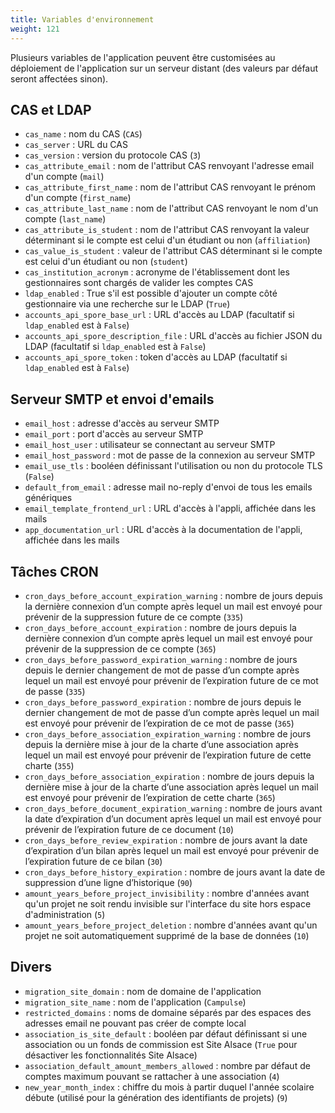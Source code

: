 ```yaml
---
title: Variables d'environnement
weight: 121
---
```


Plusieurs variables de l'application peuvent être customisées au déploiement de l'application sur un serveur distant (des valeurs par défaut seront affectées sinon).

## CAS et LDAP

- `cas_name` : nom du CAS (`CAS`)
- `cas_server` : URL du CAS
- `cas_version` : version du protocole CAS (`3`)
- `cas_attribute_email` : nom de l'attribut CAS renvoyant l'adresse email d'un compte (`mail`)
- `cas_attribute_first_name` : nom de l'attribut CAS renvoyant le prénom d'un compte (`first_name`)
- `cas_attribute_last_name` : nom de l'attribut CAS renvoyant le nom d'un compte (`last_name`)
- `cas_attribute_is_student` : nom de l'attribut CAS renvoyant la valeur déterminant si le compte est celui d'un étudiant ou non (`affiliation`)
- `cas_value_is_student` : valeur de l'attribut CAS déterminant si le compte est celui d'un étudiant ou non (`student`)
- `cas_institution_acronym` : acronyme de l'établissement dont les gestionnaires sont chargés de valider les comptes CAS
- `ldap_enabled` : True s'il est possible d'ajouter un compte côté gestionnaire via une recherche sur le LDAP (`True`)
- `accounts_api_spore_base_url` : URL d'accès au LDAP (facultatif si `ldap_enabled` est à `False`)
- `accounts_api_spore_description_file` : URL d'accès au fichier JSON du LDAP (facultatif si `ldap_enabled` est à `False`)
- `accounts_api_spore_token` : token d'accès au LDAP (facultatif si `ldap_enabled` est à `False`)

## Serveur SMTP et envoi d'emails

- `email_host` : adresse d'accès au serveur SMTP
- `email_port` : port d'accès au serveur SMTP
- `email_host_user` : utilisateur se connectant au serveur SMTP
- `email_host_password` : mot de passe de la connexion au serveur SMTP
- `email_use_tls` : booléen définissant l'utilisation ou non du protocole TLS (`False`)
- `default_from_email` : adresse mail no-reply d'envoi de tous les emails génériques
- `email_template_frontend_url` : URL d'accès à l'appli, affichée dans les mails
- `app_documentation_url` : URL d'accès à la documentation de l'appli, affichée dans les mails

## Tâches CRON

- `cron_days_before_account_expiration_warning` : nombre de jours depuis la dernière connexion d’un compte après lequel un mail est envoyé pour prévenir de la suppression future de ce compte (`335`)
- `cron_days_before_account_expiration` : nombre de jours depuis la dernière connexion d’un compte après lequel un mail est envoyé pour prévenir de la suppression de ce compte (`365`)
- `cron_days_before_password_expiration_warning` : nombre de jours depuis le dernier changement de mot de passe d’un compte après lequel un mail est envoyé pour prévenir de l’expiration future de ce mot de passe (`335`)
- `cron_days_before_password_expiration` : nombre de jours depuis le dernier changement de mot de passe d’un compte après lequel un mail est envoyé pour prévenir de l’expiration de ce mot de passe (`365`)
- `cron_days_before_association_expiration_warning` : nombre de jours depuis la dernière mise à jour de la charte d’une association après lequel un mail est envoyé pour prévenir de l’expiration future de cette charte (`355`)
- `cron_days_before_association_expiration` : nombre de jours depuis la dernière mise à jour de la charte d’une association après lequel un mail est envoyé pour prévenir de l’expiration de cette charte (`365`)
- `cron_days_before_document_expiration_warning` : nombre de jours avant la date d’expiration d’un document après lequel un mail est envoyé pour prévenir de l’expiration future de ce document (`10`)
- `cron_days_before_review_expiration` : nombre de jours avant la date d’expiration d’un bilan après lequel un mail est envoyé pour prévenir de l’expiration future de ce bilan (`30`)
- `cron_days_before_history_expiration` : nombre de jours avant la date de suppression d’une ligne d’historique (`90`)
- `amount_years_before_project_invisibility` : nombre d'années avant qu'un projet ne soit rendu invisible sur l'interface du site hors espace d'administration (`5`)
- `amount_years_before_project_deletion` : nombre d'années avant qu'un projet ne soit automatiquement supprimé de la base de données (`10`)

## Divers

- `migration_site_domain` : nom de domaine de l'application
- `migration_site_name` : nom de l'application (`Campulse`)
- `restricted_domains` : noms de domaine séparés par des espaces des adresses email ne pouvant pas créer de compte local
- `association_is_site_default` : booléen par défaut définissant si une association ou un fonds de commission est Site Alsace (`True` pour désactiver les fonctionnalités Site Alsace)
- `association_default_amount_members_allowed` : nombre par défaut de comptes maximum pouvant se rattacher à une association (`4`)
- `new_year_month_index` : chiffre du mois à partir duquel l'année scolaire débute (utilisé pour la génération des identifiants de projets) (`9`)
